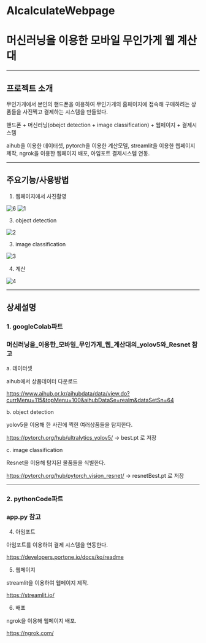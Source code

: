 # AIcalculateWebpage
# 머신러닝을 이용한 모바일 무인가게 웹 계산대 

______________
## 프로젝트 소개

무인가게에서 본인의 핸드폰을 이용하여 무인가게의 홈페이지에 접속해 구매하려는 상품들을 사진찍고 결제하는 시스템을 만들었다.

핸드폰 + 머신러닝(obejct detection + image classification) + 웹페이지 + 결제시스템


aihub을 이용한 데이터셋, pytorch을 이용한 계산모델, streamlit을 이용한 웹페이지 제작, ngrok을 이용한 웹페이지 배포, 아임포트 결제시스템 연동.
__________________

## 주요기능/사용방법 

1. 웹페이지에서 사진촬영


![6](https://github.com/choiwonsun98/AIcalculateWebpage/assets/147475996/f35dd60f-200a-497b-8826-9c8f67da7e24)
![1](https://github.com/choiwonsun98/AIcalculateWebpage/assets/147475996/a39d45d8-1d6c-4106-8e49-c88382bc85bf)



3. object detection

![2](https://github.com/choiwonsun98/AIcalculateWebpage/assets/147475996/6fb8bca0-9251-4cca-bf77-f5175ee27fdf)


3. image classification

![3](https://github.com/choiwonsun98/AIcalculateWebpage/assets/147475996/32555bca-58c2-49c4-bb77-db372e6af441)


4. 계산

![4](https://github.com/choiwonsun98/AIcalculateWebpage/assets/147475996/1123a7bf-1fa0-4552-9b12-1547ffffda43)
____________________________

## 상세설명

### 1. googleColab파트
### 머신러닝을_이용한_모바일_무인가게_웹_계산대의_yolov5와_Resnet 참고


a. 데이터셋 


  aihub에서 상품데이터 다운로드 

  https://www.aihub.or.kr/aihubdata/data/view.do?currMenu=115&topMenu=100&aihubDataSe=realm&dataSetSn=64


b. object detection

  yolov5을 이용해 한 사진에 찍힌 여러상품들을 탐지한다.

  
  https://pytorch.org/hub/ultralytics_yolov5/
  -> best.pt 로 저장

  
c. image classification


  Resnet을 이용해 탐지된 물품들을 식별한다.

  https://pytorch.org/hub/pytorch_vision_resnet/
  -> resnetBest.pt 로 저장

________________________________________
### 2. pythonCode파트
### app.py 참고


4. 아임포트

아임포트를 이용하여 결제 시스템을 연동한다.


https://developers.portone.io/docs/ko/readme

5. 웹페이지

streamlit을 이용하여 웹페이지 제작.

https://streamlit.io/


6. 배포

ngrok을 이용해 웹페이지 배포.

https://ngrok.com/
